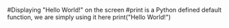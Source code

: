 #Displaying "Hello World!" on the screen
#print is a Python defined default function, we are simply using it here 
print("Hello World!")
